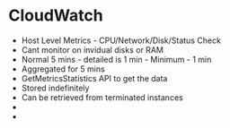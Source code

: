 
# CloudWatch

- Host Level Metrics - CPU/Network/Disk/Status Check 
-  Cant monitor on invidual disks or RAM
- Normal 5 mins - detailed is 1 min - Minimum - 1 min
- Aggregated for 5 mins
- GetMetricsStatistics API to get the data
- Stored indefinitely
- Can be retrieved from terminated instances
- 
- 
<!--stackedit_data:
eyJoaXN0b3J5IjpbMTgwNTc3NjM2MSwxNzIyOTk4OTQzXX0=
-->